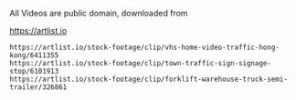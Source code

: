 All Videos are public domain, downloaded from

https://artlist.io

    https://artlist.io/stock-footage/clip/vhs-home-video-traffic-hong-kong/6411355
    https://artlist.io/stock-footage/clip/town-traffic-sign-signage-stop/6101913
    https://artlist.io/stock-footage/clip/forklift-warehouse-truck-semi-trailer/326861
        
